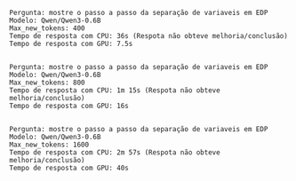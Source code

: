 

    Pergunta: mostre o passo a passo da separação de variaveis em EDP
    Modelo: Qwen/Qwen3-0.6B
    Max_new_tokens: 400
    Tempo de resposta com CPU: 36s (Respota não obteve melhoria/conclusão)
    Tempo de resposta com GPU: 7.5s


    Pergunta: mostre o passo a passo da separação de variaveis em EDP
    Modelo: Qwen/Qwen3-0.6B
    Max_new_tokens: 800
    Tempo de resposta com CPU: 1m 15s (Respota não obteve melhoria/conclusão)
    Tempo de resposta com GPU: 16s


    Pergunta: mostre o passo a passo da separação de variaveis em EDP
    Modelo: Qwen/Qwen3-0.6B
    Max_new_tokens: 1600
    Tempo de resposta com CPU: 2m 57s (Respota não obteve melhoria/conclusão)
    Tempo de resposta com GPU: 40s